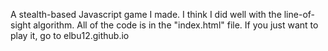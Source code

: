 A stealth-based Javascript game I made. I think I did well with the line-of-sight algorithm.  All of the code is in the "index.html" file. If you just want to play it, go to elbu12.github.io
